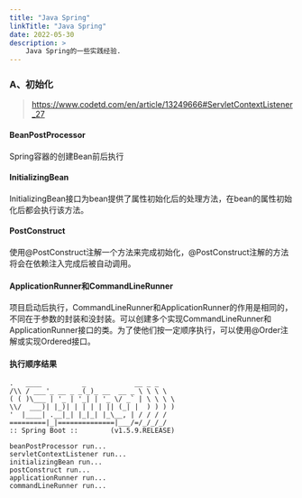 ```yaml
---
title: "Java Spring"
linkTitle: "Java Spring"
date: 2022-05-30
description: >
    Java Spring的一些实践经验.
---
```


### A、初始化

> https://www.codetd.com/en/article/13249666#ServletContextListener_27

#### BeanPostProcessor

Spring容器的创建Bean前后执行

#### InitializingBean

InitializingBean接口为bean提供了属性初始化后的处理方法，在bean的属性初始化后都会执行该方法。

#### PostConstruct

使用@PostConstruct注解一个方法来完成初始化，@PostConstruct注解的方法将会在依赖注入完成后被自动调用。

#### ApplicationRunner和CommandLineRunner

项目启动后执行，CommandLineRunner和ApplicationRunner的作用是相同的，不同在于参数的封装和没封装。可以创建多个实现CommandLineRunner和ApplicationRunner接口的类。为了使他们按一定顺序执行，可以使用@Order注解或实现Ordered接口。

#### 执行顺序结果

    .   ____          _            __ _ _
    /\\ / ___'_ __ _ _(_)_ __  __ _ \ \ \ \
    ( ( )\___ | '_ | '_| | '_ \/ _` | \ \ \ \
    \\/  ___)| |_)| | | | | || (_| |  ) ) ) )
    '  |____| .__|_| |_|_| |_\__, | / / / /
    =========|_|==============|___/=/_/_/_/
    :: Spring Boot ::        (v1.5.9.RELEASE)

    beanPostProcessor run...
    servletContextListener run...
    initializingBean run...
    postConstruct run...
    applicationRunner run...
    commandLineRunner run...